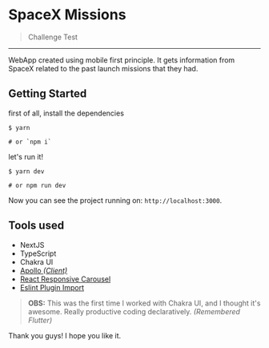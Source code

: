 # SpaceX Missions

> Challenge Test

---

WebApp created using mobile first principle. It gets information from SpaceX related to the past launch missions that they had.

## Getting Started

first of all, install the dependencies

```shell
$ yarn

# or `npm i`
```

let's run it!

```shell
$ yarn dev

# or npm run dev
```

Now you can see the project running on: `http://localhost:3000`.

## Tools used

- NextJS
- TypeScript
- Chakra UI
- [Apollo _(Client)_](https://www.apollographql.com/docs/react/)
- [React Responsive Carousel](https://github.com/leandrowd/react-responsive-carousel)
- [Eslint Plugin Import](https://www.npmjs.com/package/eslint-plugin-import)

> **OBS:** This was the first time I worked with Chakra UI, and I thought it's awesome. Really productive coding declaratively. _(Remembered Flutter)_

Thank you guys! I hope you like it.
